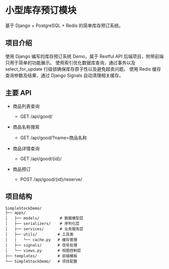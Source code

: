# 小型库存预订模块

基于 Django + PostgreSQL + Redis 的简单库存预订系统。

## 项目介绍

使用 Django 编写的库存预订系统 Demo，属于 Restful API 后端项目，附带前端只用于简单的功能展示。
使用索引优化数据库查询，通过事务以及 select_for_update 行级锁确保库存原子性以及避免超卖问题。
使用 Redis 缓存查询参数及结果，通过 Django Signals 自动清理相关缓存。

## 主要 API

- 商品列表查询
   - GET /api/good/

- 商品名称搜索
   - GET /api/good/?name=商品名称

- 商品详情查询
   - GET /api/good/{id}/

- 商品预订
   - POST /api/good/{id}/reserve/

## 项目结构

```
SimpleStockDemo/
├── apps/
│   ├── models/         # 数据模型层
│   ├── serializers/    # 序列化层
│   ├── services/       # 业务服务层
│   ├── utils/         # 工具类
│   │   └── cache.py   # 缓存管理
│   ├── signals/       # 信号处理
│   └── views.py       # 视图控制层
├── templates/         # 前端模板
└── SimpleStockDemo/   # 项目配置
```
